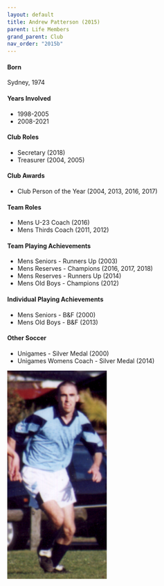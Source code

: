 ```yaml
---
layout: default
title: Andrew Patterson (2015)
parent: Life Members
grand_parent: Club
nav_order: "2015b"
---
```


#### Born
 
Sydney, 1974

#### Years Involved

* 1998-2005
* 2008-2021

#### Club Roles

* Secretary (2018)
* Treasurer (2004, 2005)

#### Club Awards

* Club Person of the Year (2004, 2013, 2016, 2017) 

#### Team Roles

* Mens U-23 Coach (2016) 
* Mens Thirds Coach (2011, 2012) 

#### Team Playing Achievements

* Mens Seniors - Runners Up (2003)
* Mens Reserves - Champions (2016, 2017, 2018)
* Mens Reserves - Runners Up (2014)
* Mens Old Boys - Champions (2012)

#### Individual Playing Achievements

* Mens Seniors - B&F (2000) 
* Mens Old Boys - B&F (2013) 

#### Other Soccer

* Unigames - Silver Medal (2000)
* Unigames Womens Coach - Silver Medal (2014)

![](patto.png)
